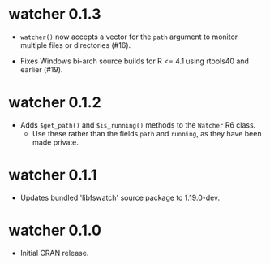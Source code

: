 # watcher 0.1.3

* `watcher()` now accepts a vector for the `path` argument to monitor multiple files or directories (#16).

* Fixes Windows bi-arch source builds for R <= 4.1 using rtools40 and earlier (#19).

# watcher 0.1.2

* Adds `$get_path()` and `$is_running()` methods to the `Watcher` R6 class.
  + Use these rather than the fields `path` and `running`, as they have been made private.

# watcher 0.1.1

* Updates bundled 'libfswatch' source package to 1.19.0-dev.

# watcher 0.1.0

* Initial CRAN release.
